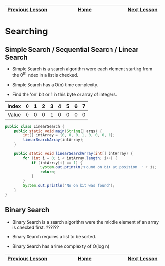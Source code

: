 | [Previous Lesson](https://github.com/Kevin-Lago/java-guide/tree/main/src/) <img width=1000/> | [Home](https://github.com/Kevin-Lago/java-guide) <img width=1000/> | [Next Lesson](https://github.com/Kevin-Lago/java-hackerrank-solutions/tree/main/src/)<img width=1000> |
|:---------------------------------------------------------------------------------------------|:------------------------------------------------------------------:|------------------------------------------------------------------------------------------------------:|

# Searching

## Simple Search / Sequential Search / Linear Search

- Simple Search is a search algorithm were each element starting from the 0<sup>th</sup> index in a list is checked.

- Simple Search has a O(n) time complexity.

- Find the 'on' bit or 1 in this byte or array of integers.

| Index |  0  |  1  |  2  |  3  |  4  |  5  |  6  |  7  |
|:-----:|:---:|:---:|:---:|:---:|:---:|:---:|:---:|:---:|
| Value |  0  |  0  |  0  |  1  |  0  |  0  |  0  |  0  |

```java
public class LinearSearch {
    public static void main(String[] args) {
        int[] intArray = {0, 0, 0, 1, 0, 0, 0, 0};
        linearSearchArray(intArray);
    }

    public static void linearSearchArray(int[] intArray) {
        for (int i = 0; i < intArray.length; i++) {
            if (intArray[i] == 1) {
                System.out.println("Found on bit at position: " + i);
                return;
            }
        }
        System.out.println("No on bit was found");
    }
}
```

## Binary Search

- Binary Search is a search algorithm were the middle element of an array is checked first. ??????

- Binary Search requires a list to be sorted.

- Binary Search has a time complexity of O(log n)

| <img width=1000/> [Previous Lesson](https://github.com/Kevin-Lago/java-guide/tree/main/src/) | <img width=1000/> [Home](https://github.com/Kevin-Lago/java-guide) | <img width=1000> [Next Lesson](https://github.com/Kevin-Lago/java-hackerrank-solutions/tree/main/src/) |
|:---------------------------------------------------------------------------------------------|:------------------------------------------------------------------:|-------------------------------------------------------------------------------------------------------:|
